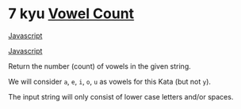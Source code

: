 # 7 kyu [Vowel Count](https://www.codewars.com/kata/54ff3102c1bad923760001f3)

<!-- START LANGUAGE_LINKS -->

[Javascript](./javascript.js)

[Javascript](./javascript1.js)

<!-- END LANGUAGE_LINKS -->

Return the number (count) of vowels in the given string. 

We will consider `a`, `e`, `i`, `o`, `u` as vowels for this Kata (but not `y`).

The input string will only consist of lower case letters and/or spaces.
